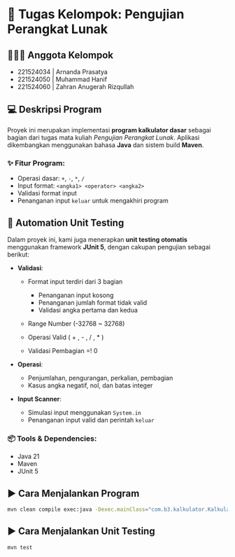 # 📘 Tugas Kelompok: Pengujian Perangkat Lunak

## 🧑‍🤝‍🧑 Anggota Kelompok
- 221524034 | Arnanda Prasatya
- 221524050 | Muhammad Hanif
- 221524060 | Zahran Anugerah Rizqullah

## 💻 Deskripsi Program

Proyek ini merupakan implementasi **program kalkulator dasar** sebagai bagian dari tugas mata kuliah *Pengujian Perangkat Lunak*. Aplikasi dikembangkan menggunakan bahasa **Java** dan sistem build **Maven**.

### ✨ Fitur Program:
- Operasi dasar: `+`, `-`, `*`, `/`
- Input format: `<angka1> <operator> <angka2>`
- Validasi format input
- Penanganan input `keluar` untuk mengakhiri program

## 🧪 Automation Unit Testing

Dalam proyek ini, kami juga menerapkan **unit testing otomatis** menggunakan framework **JUnit 5**, dengan cakupan pengujian sebagai berikut:

- **Validasi**:
  - Format input terdiri dari 3 bagian
    - Penanganan input kosong
    - Penanganan jumlah format tidak valid
    - Validasi angka pertama dan kedua

  - Range Number (-32768 ~ 32768)
  - Operasi Valid ( + , - , / , * )
  - Validasi Pembagian =! 0

- **Operasi**:
  - Penjumlahan, pengurangan, perkalian, pembagian
  - Kasus angka negatif, nol, dan batas integer

- **Input Scanner**:
  - Simulasi input menggunakan `System.in`
  - Penanganan input valid dan perintah `keluar`

### 📦 Tools & Dependencies:
- Java 21
- Maven
- JUnit 5

## ▶️ Cara Menjalankan Program

```bash
mvn clean compile exec:java -Dexec.mainClass="com.b3.kalkulator.KalkulatorApplication"
```

## ▶️ Cara Menjalankan Unit Testing
```bash
mvn test
```